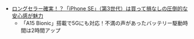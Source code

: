 
* [ロングセラー確実！？「iPhone SE」（第3世代）は買って損なしの圧倒的な安心感が魅力](https://kakakumag.com/pc-smartphone/?id=18152&lid=mail_220325_top01)
  * 「A15 Bionic」搭載で5Gにも対応！不満の声があったバッテリー駆動時間は2時間アップ

